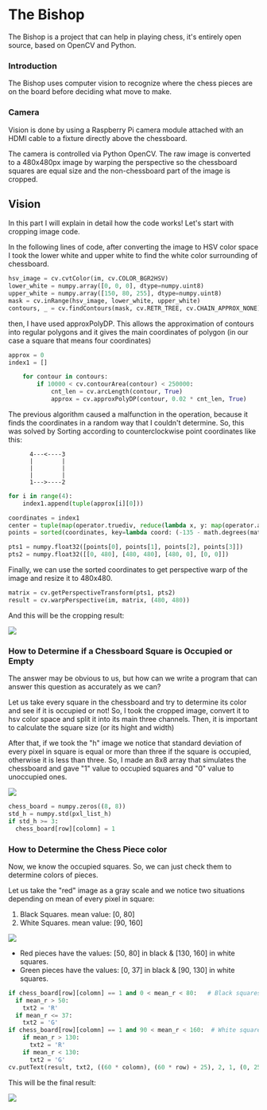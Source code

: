 # The Bishop

The Bishop is a project that can help in playing chess, it's entirely open source, based on OpenCV and Python.

### Introduction

The Bishop uses computer vision to recognize where the chess pieces are on the board before deciding what move to make.

### Camera

Vision is done by using a Raspberry Pi camera module attached with an HDMI cable to a fixture directly above the chessboard.

The camera is controlled via Python OpenCV. The raw image is converted to a 480x480px image by warping the perspective so the chessboard squares are equal size and the non-chessboard part of the image is cropped.

## Vision

In this part I will explain in detail how the code works! Let's start with cropping image code.

In the following lines of code, after converting the image to HSV color space I took the lower white and upper white to find the white color surrounding of chessboard.

```python
hsv_image = cv.cvtColor(im, cv.COLOR_BGR2HSV)
lower_white = numpy.array([0, 0, 0], dtype=numpy.uint8)
upper_white = numpy.array([150, 80, 255], dtype=numpy.uint8)
mask = cv.inRange(hsv_image, lower_white, upper_white)
contours, _ = cv.findContours(mask, cv.RETR_TREE, cv.CHAIN_APPROX_NONE)
```

then, I have used approxPolyDP. This allows the approximation of contours into regular polygons and it gives the main coordinates of polygon (in our case a square that means four coordinates)

```python
approx = 0
index1 = []

    for contour in contours:
        if 10000 < cv.contourArea(contour) < 250000:
            cnt_len = cv.arcLength(contour, True)
            approx = cv.approxPolyDP(contour, 0.02 * cnt_len, True)
```

The previous algorithm caused a malfunction in the operation, because it finds the coordinates in a random way that I couldn't determine. So, this was solved by Sorting according to counterclockwise point coordinates like this:


          4---<----3
          |        |
          |        |
          |        |
          1--->----2 

```python
for i in range(4):
    index1.append(tuple(approx[i][0]))

coordinates = index1
center = tuple(map(operator.truediv, reduce(lambda x, y: map(operator.add, x, y), coordinates), [len(coordinates)] * 2))
points = sorted(coordinates, key=lambda coord: (-135 - math.degrees(math.atan2(*tuple(map(operator.sub, coord, center))[::-1]))) % 360)

pts1 = numpy.float32([points[0], points[1], points[2], points[3]])
pts2 = numpy.float32([[0, 480], [480, 480], [480, 0], [0, 0]])
```

Finally, we can use the sorted coordinates to get perspective warp of the image and resize it to 480x480.

```python
matrix = cv.getPerspectiveTransform(pts1, pts2)
result = cv.warpPerspective(im, matrix, (480, 480))
```
And this will be the cropping result:


![](Images/r1.png)

### How to Determine if a Chessboard Square is Occupied or Empty
The answer may be obvious to us, but how can we write a program that can answer this question as accurately as we can?

Let us take every square in the chessboard and try to determine its color and see if it is occupied or not! So, I took the cropped image,  convert it to hsv color space and split it into its main three channels. Then, it is important to calculate the square size (or its hight and width)  

After that, if we took the "h" image we notice that standard deviation of every pixel in square is equal or more than three if the square is occupied, otherwise it is less than three. So, I made an 8x8 array that simulates the chessboard and gave "1" value to occupied squares and "0" value to unoccupied ones.


![](Images/h.png)

```python
chess_board = numpy.zeros((8, 8))
std_h = numpy.std(pxl_list_h)
if std_h >= 3:
  chess_board[row][colomn] = 1
```
### How to Determine the Chess Piece color
Now, we know the occupied squares. So, we can just check them to determine colors of pieces.

Let us take the "red" image as a gray scale and we notice two situations depending on mean of every pixel in square:
1. Black Squares. mean value: [0, 80]
2. White Squares. mean value: [90, 160]


![](Images/r.png)

* Red pieces have the values: [50, 80] in black & [130, 160] in white squares.
* Green pieces have the values: [0, 37] in black & [90, 130] in white squares.

```python
if chess_board[row][colomn] == 1 and 0 < mean_r < 80:   # Black squares
  if mean_r > 50:
    txt2 = 'R'
  if mean_r <= 37:
    txt2 = 'G'
if chess_board[row][colomn] == 1 and 90 < mean_r < 160:  # White squares
    if mean_r > 130:
      txt2 = 'R'
    if mean_r < 130:
      txt2 = 'G'
cv.putText(result, txt2, ((60 * colomn), (60 * row) + 25), 2, 1, (0, 255, 255))
```
This will be the final result:


![](Images/final.png)